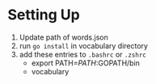 # Setting Up
1. Update path of words.json
2. run `go install` in vocabulary directory
3. add these entries to `.bashrc` or `.zshrc`
    * export PATH=$PATH:$GOPATH/bin
    * vocabulary
